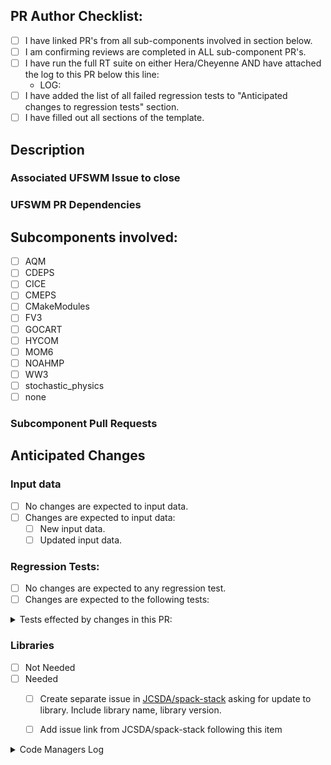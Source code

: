 <!-- THE FOLLOWING IS FOR THE PR AUTHOR TO FILL OUT
PLEASE DO NOT MODIFY THE TEMPLATE BEYOND FILLING OUT THE PROPER SECTIONS -->
## PR Author Checklist:
<!--  Please complete all items in list. -->
- [ ] I have linked PR's from all sub-components involved in section below. <!-- PLEASE DO NOT LINK SUBCOMPONENT ISSUES -->
- [ ] I am confirming reviews are completed in ALL sub-component PR's.
- [ ] I have run the full RT suite on either Hera/Cheyenne AND have attached the log to this PR below this line:
  - LOG: 
- [ ] I have added the list of all failed regression tests to "Anticipated changes to regression tests" section.
- [ ] I have filled out all sections of the template.

## Description
<!-- Provide a detailed description of what this PR does in the space provided below-->


### Associated UFSWM Issue to close
<!-- Example: "- Closes #1698" -->


### UFSWM PR Dependencies
<!-- Example: "- Depends on #1733" or "None"-->


## Subcomponents involved:
- [ ] AQM
- [ ] CDEPS
- [ ] CICE
- [ ] CMEPS
- [ ] CMakeModules
- [ ] FV3
- [ ] GOCART
- [ ] HYCOM
- [ ] MOM6
- [ ] NOAHMP
- [ ] WW3
- [ ] stochastic_physics
- [ ] none

### Subcomponent Pull Requests
<!-- format: - <community>/<repo>/pull/<PR number> i.e.: - NOAA-EMC/fv3atm/pull/33 or "None" -->


## Anticipated Changes
### Input data
- [ ] No changes are expected to input data.
- [ ] Changes are expected to input data:
  - [ ] New input data.
  - [ ] Updated input data.

### Regression Tests:
- [ ] No changes are expected to any regression test.
- [ ] Changes are expected to the following tests:
<!-- Please insert what RT's change and why you expect them to change in the space provided below -->
<details><summary>Tests effected by changes in this PR:</summary>
  <!-- ADD ITEMS HERE -->
</details>

### Libraries
<!-- Library updates take time. If this PR needs updates to libraries, please make sure to accomplish the following tasks -->
- [ ] Not Needed
- [ ] Needed
  - [ ] Create separate issue in [JCSDA/spack-stack](https://github.com/JCSDA/spack-stack) asking for update to library. Include library name, library version.
  - [ ] Add issue link from JCSDA/spack-stack following this item <!-- for example: "- JCSDA/spack-stack/issue/1757" -->


<!-- THE FOLLOWING IS FOR CODE MANAGERS ONLY DO NOT FILL OUT -->
<details><summary>Code Managers Log</summary>

- [ ] This PR is up-to-date with the top of all sub-component repositories except for those sub-components which are the subject of this PR.
- [ ] Move new/updated input data on RDHPCS Hera and propagate input data changes to all supported systems.
  - [ ] N/A

### Testing Log:
- RDHPCS
  - [ ] Hera
  - [ ] Orion
  - [ ] Jet
  - [ ] Gaea
  - [ ] Cheyenne
- WCOSS2
  - [ ] Dogwood/Cactus
  - [ ] Acorn
- CI
  - [ ] Completed
- opnReqTest
  - [ ] N/A
  - [ ] Log attached to comment
</details>
